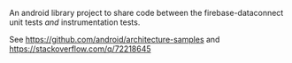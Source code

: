 An android library project to share code between the firebase-dataconnect unit tests _and_
instrumentation tests.

See https://github.com/android/architecture-samples and https://stackoverflow.com/q/72218645

